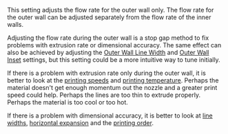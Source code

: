 This setting adjusts the flow rate for the outer wall only. The flow rate for the outer wall can be adjusted separately from the flow rate of the inner walls.

Adjusting the flow rate during the outer wall is a stop gap method to fix problems with extrusion rate or dimensional accuracy. The same effect can also be achieved by adjusting the [Outer Wall Line Width](../resolution/wall_line_width_0.md) and [Outer Wall Inset](../shell/wall_0_inset.md) settings, but this setting could be a more intuitive way to tune initially.

If there is a problem with extrusion rate only during the outer wall, it is better to look at the [printing speeds](../speed/speed_wall_0.md) and [printing temperature](material_print_temperature.md). Perhaps the material doesn't get enough momentum out the nozzle and a greater print speed could help. Perhaps the lines are too thin to extrude properly. Perhaps the material is too cool or too hot.

If there is a problem with dimensional accuracy, it is better to look at [line widths](../resolution/wall_line_width_0.md), [horizontal expansion](../shell/xy_offset.md) and the [printing order](../shell/outer_inset_first.md).